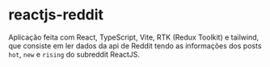 # reactjs-reddit

Aplicação feita com React, TypeScript, Vite, RTK (Redux Toolkit) e tailwind, que consiste em ler dados da api de Reddit tendo as informações dos posts `hot`, `new` e `rising` do subreddit ReactJS.
